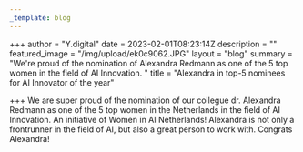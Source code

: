 ```yaml
---
_template: blog
---
```


+++
author = "Y.digital"
date = 2023-02-01T08:23:14Z
description = ""
featured_image = "/img/upload/ek0c9062.JPG"
layout = "blog"
summary = "We're proud of the nomination of Alexandra Redmann as one of the 5 top women in the field of AI Innovation. "
title = "Alexandra in top-5 nominees for AI Innovator of the year"

+++
We are super proud of the nomination of our collegue dr. Alexandra Redmann as one of the 5 top women in the Netherlands in the field of AI Innovation. An initiative of Women in AI Netherlands! Alexandra is not only a frontrunner in the field of AI, but also a great person to work with. Congrats Alexandra!
